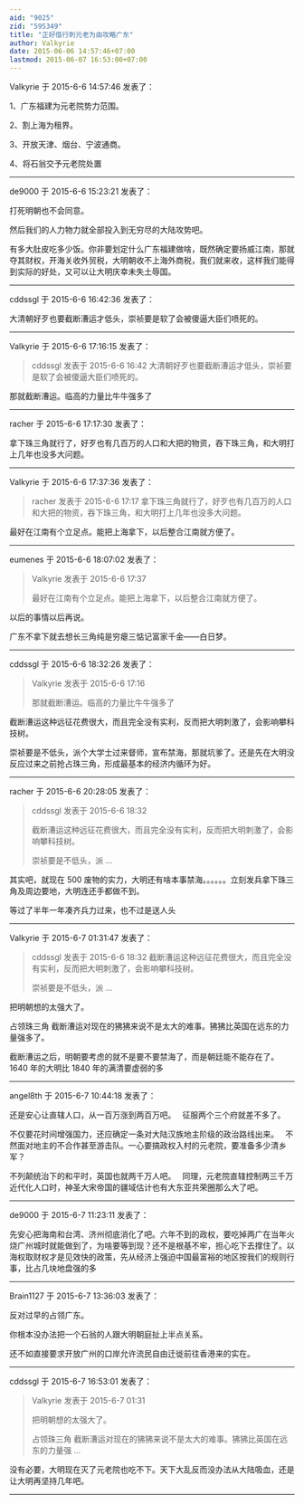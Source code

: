 ```yaml
---
aid: "9025"
zid: "595349"
title: "正好借行刺元老为由攻略广东"
author: Valkyrie
date: 2015-06-06 14:57:46+07:00
lastmod: 2015-06-07 16:53:00+07:00
---
```


Valkyrie 于 2015-6-6 14:57:46 发表了：

1、广东福建为元老院势力范围。

2、割上海为租界。

3、开放天津、烟台、宁波通商。

4、将石翁交予元老院处置

---

de9000 于 2015-6-6 15:23:21 发表了：

打死明朝也不会同意。

然后我们的人力物力就全部投入到无穷尽的大陆攻势吧。

有多大肚皮吃多少饭。你非要划定什么广东福建做啥，既然确定要扬威江南，那就夺其财权，开海关收外贸税，大明朝收不上海外商税，我们就来收，这样我们能得到实际的好处，又可以让大明庆幸未失土辱国。

---

cddssgl 于 2015-6-6 16:42:36 发表了：

大清朝好歹也要截断漕运才低头，崇祯要是软了会被傻逼大臣们喷死的。

---

Valkyrie 于 2015-6-6 17:16:15 发表了：

> cddssgl 发表于 2015-6-6 16:42 大清朝好歹也要截断漕运才低头，崇祯要是软了会被傻逼大臣们喷死的。

那就截断漕运。临高的力量比牛牛强多了

---

racher 于 2015-6-6 17:17:30 发表了：

拿下珠三角就行了，好歹也有几百万的人口和大把的物资，吞下珠三角，和大明打上几年也没多大问题。

---

Valkyrie 于 2015-6-6 17:37:36 发表了：

> racher 发表于 2015-6-6 17:17 拿下珠三角就行了，好歹也有几百万的人口和大把的物资，吞下珠三角，和大明打上几年也没多大问题。

最好在江南有个立足点。能把上海拿下，以后整合江南就方便了。

---

eumenes 于 2015-6-6 18:07:02 发表了：

> Valkyrie 发表于 2015-6-6 17:37
>
> 最好在江南有个立足点。能把上海拿下，以后整合江南就方便了。

以后的事情以后再说。

广东不拿下就去想长三角纯是穷瘪三惦记富家千金——白日梦。

---

cddssgl 于 2015-6-6 18:32:26 发表了：

> Valkyrie 发表于 2015-6-6 17:16
>
> 那就截断漕运。临高的力量比牛牛强多了

截断漕运这种远征花费很大，而且完全没有实利，反而把大明刺激了，会影响攀科技树。

崇祯要是不低头，派个大学士过来督师，宣布禁海，那就坑爹了。还是先在大明没反应过来之前抢占珠三角，形成最基本的经济内循环为好。

---

racher 于 2015-6-6 20:28:05 发表了：

> cddssgl 发表于 2015-6-6 18:32
>
> 截断漕运这种远征花费很大，而且完全没有实利，反而把大明刺激了，会影响攀科技树。
>
> 崇祯要是不低头，派 ...

其实吧，就现在 500 废物的实力，大明还有啥本事禁海。。。。。。立刻发兵拿下珠三角及周边要地，大明连还手都做不到。

等过了半年一年凑齐兵力过来，也不过是送人头

---

Valkyrie 于 2015-6-7 01:31:47 发表了：

> cddssgl 发表于 2015-6-6 18:32 截断漕运这种远征花费很大，而且完全没有实利，反而把大明刺激了，会影响攀科技树。
>
> 崇祯要是不低头，派 ...

把明朝想的太强大了。

占领珠三角 截断漕运对现在的狒狒来说不是太大的难事。狒狒比英国在远东的力量强多了。

截断漕运之后，明朝要考虑的就不是要不要禁海了，而是朝廷能不能存在了。1640 年的大明比 1840 年的满清要虚弱的多

---

angel8th 于 2015-6-7 10:44:18 发表了：

还是安心让直辖人口，从一百万涨到两百万吧。   征服两个三个府就差不多了。

不仅要花时间增强国力，还应确定一条对大陆汉族地主阶级的政治路线出来。   不然面对地主的不合作甚至游击队。一心要搞政权入村的元老院，要准备多少清乡军？

不列颠统治下的和平时，英国也就两千万人吧。   同理，元老院直辖控制两三千万近代化人口时，神圣大宋帝国的疆域估计也有大东亚共荣圈那么大了吧。

---

de9000 于 2015-6-7 11:23:11 发表了：

先安心把海南和台湾、济州彻底消化了吧。六年不到的政权，要吃掉两广在当年火烧广州城时就能做到了，为啥要等到现？还不是根基不牢，担心吃下去撑住了。以海权取财权才是见效快的政策，先从经济上强迫中国最富裕的地区按我们的规则行事，比占几块地盘强的多

---

Brain1127 于 2015-6-7 13:36:03 发表了：

反对过早的占领广东。

你根本没办法把一个石翁的人跟大明朝庭扯上半点关系。

还不如直接要求开放广州的口岸允许流民自由迁徙前往香港来的实在。

---

cddssgl 于 2015-6-7 16:53:01 发表了：

> Valkyrie 发表于 2015-6-7 01:31
>
> 把明朝想的太强大了。
>
> 占领珠三角 截断漕运对现在的狒狒来说不是太大的难事。狒狒比英国在远东的力量强 ...

没有必要，大明现在灭了元老院也吃不下。天下大乱反而没办法从大陆吸血，还是让大明再坚持几年吧。

---
